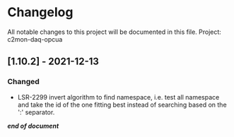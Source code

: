 # Changelog
All notable changes to this project will be documented in this file.
Project: c2mon-daq-opcua

## [1.10.2] - 2021-12-13 
### Changed
 - LSR-2299 invert algorithm to find namespace, i.e. test all namespace and take the id of the one fitting best
 			instead of searching based on the ':' separator.


***end of document***  
